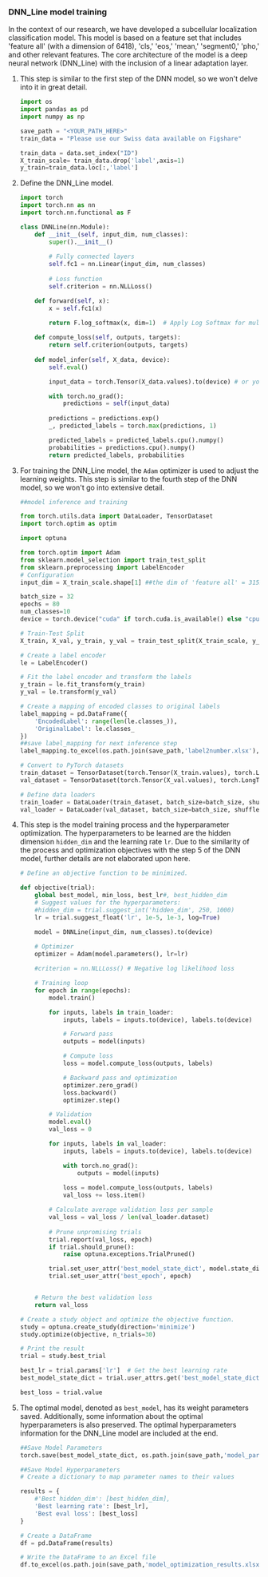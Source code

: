 ### DNN_Line model training

In the context of our research, we have developed a subcellular localization classification model. This model is based on a feature set that includes 'feature all' (with a dimension of 6418), 'cls,' 'eos,' 'mean,' 'segment0,' 'pho,' and other relevant features. The core architecture of the model is a deep neural network (DNN_Line) with the inclusion of a linear adaptation layer.

1. This step is similar to the first step of the DNN model, so we won't delve into it in great detail.

   ```python
   import os
   import pandas as pd
   import numpy as np
   
   save_path = "<YOUR_PATH_HERE>"
   train_data = "Please use our Swiss data available on Figshare"
   
   train_data = data.set_index("ID")
   X_train_scale= train_data.drop('label',axis=1)
   y_train=train_data.loc[:,'label']
   ```
   
2. Define the DNN_Line model.

   ```python
   import torch
   import torch.nn as nn
   import torch.nn.functional as F
   
   class DNNLine(nn.Module):
       def __init__(self, input_dim, num_classes):
           super().__init__()
           
           # Fully connected layers
           self.fc1 = nn.Linear(input_dim, num_classes)
           
           # Loss function
           self.criterion = nn.NLLLoss()
   
       def forward(self, x):
           x = self.fc1(x)
           
           return F.log_softmax(x, dim=1)  # Apply Log Softmax for multi-class classification
   
       def compute_loss(self, outputs, targets):
           return self.criterion(outputs, targets)
       
       def model_infer(self, X_data, device):
           self.eval()
   
           input_data = torch.Tensor(X_data.values).to(device) # or your test data
   
           with torch.no_grad():
               predictions = self(input_data)
               
           predictions = predictions.exp()
           _, predicted_labels = torch.max(predictions, 1)
   
           predicted_labels = predicted_labels.cpu().numpy()
           probabilities = predictions.cpu().numpy()
           return predicted_labels, probabilities
   ```

3. For training the DNN_Line model, the `Adam` optimizer is used to adjust the learning weights. This step is similar to the fourth step of the DNN model, so we won't go into extensive detail.

   ```python
   ##model inference and training
   
   from torch.utils.data import DataLoader, TensorDataset
   import torch.optim as optim
   
   import optuna
   
   from torch.optim import Adam
   from sklearn.model_selection import train_test_split
   from sklearn.preprocessing import LabelEncoder
   # Configuration
   input_dim = X_train_scale.shape[1] ##the dim of 'feature all' = 3152 
   
   batch_size = 32
   epochs = 80
   num_classes=10
   device = torch.device("cuda" if torch.cuda.is_available() else "cpu")
   
   # Train-Test Split
   X_train, X_val, y_train, y_val = train_test_split(X_train_scale, y_train,test_size=0.2, random_state=0)
   
   # Create a label encoder
   le = LabelEncoder()
   
   # Fit the label encoder and transform the labels
   y_train = le.fit_transform(y_train)
   y_val = le.transform(y_val)
   
   # Create a mapping of encoded classes to original labels
   label_mapping = pd.DataFrame({
       'EncodedLabel': range(len(le.classes_)),
       'OriginalLabel': le.classes_
   })
   ##save label_mapping for next inference step
   label_mapping.to_excel(os.path.join(save_path,'label2number.xlsx'),index=False)
   
   # Convert to PyTorch datasets
   train_dataset = TensorDataset(torch.Tensor(X_train.values), torch.LongTensor(y_train))
   val_dataset = TensorDataset(torch.Tensor(X_val.values), torch.LongTensor(y_val))
   
   # Define data loaders
   train_loader = DataLoader(train_dataset, batch_size=batch_size, shuffle=True)
   val_loader = DataLoader(val_dataset, batch_size=batch_size, shuffle=False)
   ```

4. This step is the model training process and the hyperparameter optimization. The hyperparameters to be learned are the hidden dimension `hidden_dim` and the learning rate `lr`. Due to the similarity of the process and optimization objectives with the step 5 of the DNN model, further details are not elaborated upon here.

   ```python
   # Define an objective function to be minimized.
   
   def objective(trial):
       global best_model, min_loss, best_lr#, best_hidden_dim
       # Suggest values for the hyperparameters:
       #hidden_dim = trial.suggest_int('hidden_dim', 250, 1000)
       lr = trial.suggest_float('lr', 1e-5, 1e-3, log=True)
   
       model = DNNLine(input_dim, num_classes).to(device)
       
       # Optimizer
       optimizer = Adam(model.parameters(), lr=lr)
   
       #criterion = nn.NLLLoss() # Negative log likelihood loss
   
       # Training loop
       for epoch in range(epochs):
           model.train()
   
           for inputs, labels in train_loader:
               inputs, labels = inputs.to(device), labels.to(device)
   
               # Forward pass
               outputs = model(inputs)
   
               # Compute loss
               loss = model.compute_loss(outputs, labels)
   
               # Backward pass and optimization
               optimizer.zero_grad()
               loss.backward()
               optimizer.step()
   
           # Validation
           model.eval()
           val_loss = 0
   
           for inputs, labels in val_loader:
               inputs, labels = inputs.to(device), labels.to(device)
   
               with torch.no_grad():
                   outputs = model(inputs)
               
               loss = model.compute_loss(outputs, labels)
               val_loss += loss.item()
   
           # Calculate average validation loss per sample
           val_loss = val_loss / len(val_loader.dataset)
           
           # Prune unpromising trials
           trial.report(val_loss, epoch)
           if trial.should_prune():
               raise optuna.exceptions.TrialPruned()
   
           trial.set_user_attr('best_model_state_dict', model.state_dict())
           trial.set_user_attr('best_epoch', epoch)
   
   
       # Return the best validation loss
       return val_loss
   
   # Create a study object and optimize the objective function.
   study = optuna.create_study(direction='minimize')
   study.optimize(objective, n_trials=30)
   
   # Print the result
   trial = study.best_trial
   
   best_lr = trial.params['lr']  # Get the best learning rate
   best_model_state_dict = trial.user_attrs.get('best_model_state_dict')  # Get the best model state dict
   
   best_loss = trial.value
   ```

5. The optimal model, denoted as `best_model`, has its weight parameters saved. Additionally, some information about the optimal hyperparameters is also preserved. The optimal hyperparameters information for the DNN_Line model are included at the end.

   ```python
   ##Save Model Parameters 
   torch.save(best_model_state_dict, os.path.join(save_path,'model_parameters.pt'))
   
   ##Save Model Hyperparameters
   # Create a dictionary to map parameter names to their values
   
   results = {
       #'Best hidden_dim': [best_hidden_dim],
       'Best learning rate': [best_lr],
       'Best eval loss': [best_loss]
   }
   
   # Create a DataFrame
   df = pd.DataFrame(results)
   
   # Write the DataFrame to an Excel file
   df.to_excel(os.path.join(save_path,'model_optimization_results.xlsx'), index=False)
   ```
